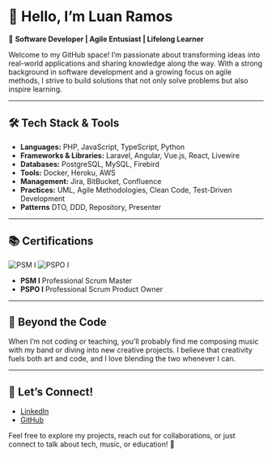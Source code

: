 # 👋 Hello, I’m **Luan Ramos**  

🎯 **Software Developer | Agile Entusiast | Lifelong Learner**  

Welcome to my GitHub space! I’m passionate about transforming ideas into real-world applications and sharing knowledge along the way. With a strong background in software development and a growing focus on agile methods, I strive to build solutions that not only solve problems but also inspire learning.

---

## 🛠 **Tech Stack & Tools**  

- **Languages:** PHP, JavaScript, TypeScript, Python  
- **Frameworks & Libraries:** Laravel, Angular, Vue.js, React, Livewire  
- **Databases:** PostgreSQL, MySQL, Firebird 
- **Tools:** Docker, Heroku, AWS
- **Management:** Jira, BitBucket, Confluence
- **Practices:** UML, Agile Methodologies, Clean Code, Test-Driven Development
- **Patterns** DTO, DDD, Repository, Presenter 

---

## 📚 **Certifications**  
![PSM I](https://images.credly.com/size/180x180/images/a2790314-008a-4c3d-9553-f5e84eb359ba/image.png)  ![PSPO I](https://images.credly.com/size/180x180/images/591762c5-fae7-49c6-b326-e1756979928d/image.png)
- **PSM I** Professional Scrum Master  
- **PSPO I** Professional Scrum Product Owner 

---

## 🎸 **Beyond the Code**  

When I’m not coding or teaching, you’ll probably find me composing music with my band or diving into new creative projects. I believe that creativity fuels both art and code, and I love blending the two whenever I can.

---

## 🤝 **Let’s Connect!**  

- [LinkedIn](https://www.linkedin.com/in/luan-ramos/)  
- [GitHub](https://github.com/developerluanramos)  

Feel free to explore my projects, reach out for collaborations, or just connect to talk about tech, music, or education! 🚀
